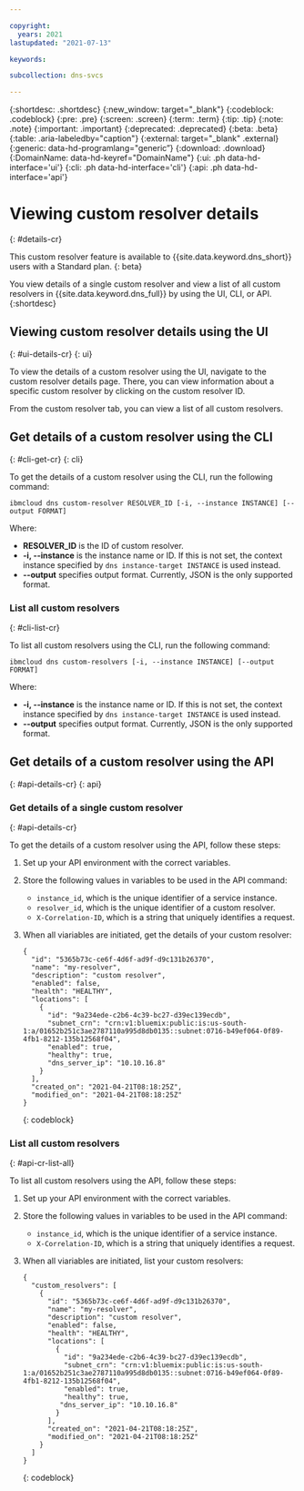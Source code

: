 ```yaml
---

copyright:
  years: 2021
lastupdated: "2021-07-13"

keywords:

subcollection: dns-svcs

---
```


{:shortdesc: .shortdesc}
{:new_window: target="_blank"}
{:codeblock: .codeblock}
{:pre: .pre}
{:screen: .screen}
{:term: .term}
{:tip: .tip}
{:note: .note}
{:important: .important}
{:deprecated: .deprecated}
{:beta: .beta}
{:table: .aria-labeledby="caption"}
{:external: target="_blank" .external}
{:generic: data-hd-programlang="generic”}
{:download: .download}
{:DomainName: data-hd-keyref="DomainName"}
{:ui: .ph data-hd-interface='ui'}
{:cli: .ph data-hd-interface='cli'}
{:api: .ph data-hd-interface='api'}

# Viewing custom resolver details
{: #details-cr}

This custom resolver feature is available to {{site.data.keyword.dns_short}} users with a Standard plan. 
{: beta}

You view details of a single custom resolver and view a list of all custom resolvers in {{site.data.keyword.dns_full}} by using the UI, CLI, or API.
{:shortdesc}

## Viewing custom resolver details using the UI
{: #ui-details-cr}
{: ui}

To view the details of a custom resolver using the UI, navigate to the custom resolver details page. There, you can view information about a specific custom resolver by clicking on the custom resolver ID. 

From the custom resolver tab, you can view a list of all custom resolvers.

## Get details of a custom resolver using the CLI
{: #cli-get-cr}
{: cli}

To get the details of a custom resolver using the CLI, run the following command:

`ibmcloud dns custom-resolver RESOLVER_ID [-i, --instance INSTANCE] [--output FORMAT]`

Where:

 - **RESOLVER_ID** is the ID of custom resolver.
 - **-i, --instance** is the instance name or ID. If this is not set, the context instance specified by `dns instance-target INSTANCE` is used instead.
 - **--output** specifies output format. Currently, JSON is the only supported format.

### List all custom resolvers
{: #cli-list-cr}

To list all custom resolvers using the CLI, run the following command:

`ibmcloud dns custom-resolvers [-i, --instance INSTANCE] [--output FORMAT]`

Where:

 - **-i, --instance** is the instance name or ID. If this is not set, the context instance specified by `dns instance-target INSTANCE` is used instead.
 - **--output** specifies output format. Currently, JSON is the only supported format.

## Get details of a custom resolver using the API
{: #api-details-cr}
{: api}

### Get details of a single custom resolver
{: #api-details-cr}

To get the details of a custom resolver using the API, follow these steps:

1. Set up your API environment with the correct variables.
1. Store the following values in variables to be used in the API command:
   * `instance_id`, which is the unique identifier of a service instance.
   * `resolver_id`, which is the unique identifier of a custom resolver.
   * `X-Correlation-ID`, which is a string that uniquely identifies a request.
1. When all viariables are initiated, get the details of your custom resolver:

   ```
   {
     "id": "5365b73c-ce6f-4d6f-ad9f-d9c131b26370",
     "name": "my-resolver",
     "description": "custom resolver",
     "enabled": false,
     "health": "HEALTHY",
     "locations": [
       {
         "id": "9a234ede-c2b6-4c39-bc27-d39ec139ecdb",
         "subnet_crn": "crn:v1:bluemix:public:is:us-south-1:a/01652b251c3ae2787110a995d8db0135::subnet:0716-b49ef064-0f89-4fb1-8212-135b12568f04",
         "enabled": true,
         "healthy": true,
         "dns_server_ip": "10.10.16.8"
       }
     ],
     "created_on": "2021-04-21T08:18:25Z",
     "modified_on": "2021-04-21T08:18:25Z"
   }
   ```
   {: codeblock}

### List all custom resolvers
{: #api-cr-list-all}

To list all custom resolvers using the API, follow these steps:

1. Set up your API environment with the correct variables.
1. Store the following values in variables to be used in the API command:
   * `instance_id`, which is the unique identifier of a service instance.
   * `X-Correlation-ID`, which is a string that uniquely identifies a request.
1. When all viariables are initiated, list your custom resolvers:

   ```
   {
     "custom_resolvers": [
       {
         "id": "5365b73c-ce6f-4d6f-ad9f-d9c131b26370",
         "name": "my-resolver",
         "description": "custom resolver",
         "enabled": false,
         "health": "HEALTHY",
         "locations": [
           {
             "id": "9a234ede-c2b6-4c39-bc27-d39ec139ecdb",
             "subnet_crn": "crn:v1:bluemix:public:is:us-south-1:a/01652b251c3ae2787110a995d8db0135::subnet:0716-b49ef064-0f89-4fb1-8212-135b12568f04",
             "enabled": true,
             "healthy": true,
            "dns_server_ip": "10.10.16.8"
           }
         ],
         "created_on": "2021-04-21T08:18:25Z",
         "modified_on": "2021-04-21T08:18:25Z"
       }
     ]
   }
   ```
   {: codeblock}
 
